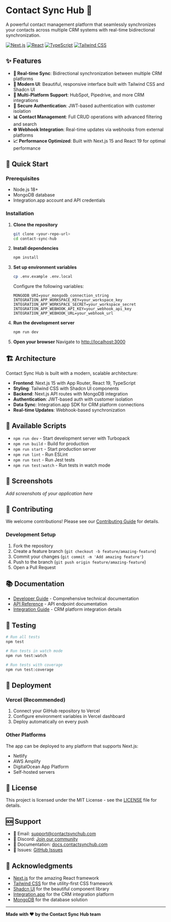 # Contact Sync Hub 🔄

A powerful contact management platform that seamlessly synchronizes your contacts across multiple CRM systems with real-time bidirectional synchronization.

[![Next.js](https://img.shields.io/badge/Next.js-15.4.6-black?style=flat-square&logo=next.js)](https://nextjs.org/)
[![React](https://img.shields.io/badge/React-19.0.0-blue?style=flat-square&logo=react)](https://reactjs.org/)
[![TypeScript](https://img.shields.io/badge/TypeScript-5.9.2-blue?style=flat-square&logo=typescript)](https://www.typescriptlang.org/)
[![Tailwind CSS](https://img.shields.io/badge/Tailwind_CSS-3.4.1-38B2AC?style=flat-square&logo=tailwind-css)](https://tailwindcss.com/)

## ✨ Features

- **🔄 Real-time Sync**: Bidirectional synchronization between multiple CRM platforms
- **📱 Modern UI**: Beautiful, responsive interface built with Tailwind CSS and Shadcn UI
- **🔌 Multi-Platform Support**: HubSpot, Pipedrive, and more CRM integrations
- **🔐 Secure Authentication**: JWT-based authentication with customer isolation
- **📊 Contact Management**: Full CRUD operations with advanced filtering and search
- **🌐 Webhook Integration**: Real-time updates via webhooks from external platforms
- **📈 Performance Optimized**: Built with Next.js 15 and React 19 for optimal performance

## 🚀 Quick Start

### Prerequisites

- Node.js 18+ 
- MongoDB database
- Integration.app account and API credentials

### Installation

1. **Clone the repository**
   ```bash
   git clone <your-repo-url>
   cd contact-sync-hub
   ```

2. **Install dependencies**
   ```bash
   npm install
   ```

3. **Set up environment variables**
   ```bash
   cp .env.example .env.local
   ```
   
   Configure the following variables:
   ```env
   MONGODB_URI=your_mongodb_connection_string
   INTEGRATION_APP_WORKSPACE_KEY=your_workspace_key
   INTEGRATION_APP_WORKSPACE_SECRET=your_workspace_secret
   INTEGRATION_APP_WEBHOOK_API_KEY=your_webhook_api_key
   INTEGRATION_APP_WEBHOOK_URL=your_webhook_url
   ```

4. **Run the development server**
   ```bash
   npm run dev
   ```

5. **Open your browser**
   Navigate to [http://localhost:3000](http://localhost:3000)

## 🏗️ Architecture

Contact Sync Hub is built with a modern, scalable architecture:

- **Frontend**: Next.js 15 with App Router, React 19, TypeScript
- **Styling**: Tailwind CSS with Shadcn UI components
- **Backend**: Next.js API routes with MongoDB integration
- **Authentication**: JWT-based auth with customer isolation
- **Data Sync**: Integration.app SDK for CRM platform connections
- **Real-time Updates**: Webhook-based synchronization

## 🔧 Available Scripts

- `npm run dev` - Start development server with Turbopack
- `npm run build` - Build for production
- `npm run start` - Start production server
- `npm run lint` - Run ESLint
- `npm run test` - Run Jest tests
- `npm run test:watch` - Run tests in watch mode

## 📱 Screenshots

*Add screenshots of your application here*

## 🤝 Contributing

We welcome contributions! Please see our [Contributing Guide](CONTRIBUTING.md) for details.

### Development Setup

1. Fork the repository
2. Create a feature branch (`git checkout -b feature/amazing-feature`)
3. Commit your changes (`git commit -m 'Add amazing feature'`)
4. Push to the branch (`git push origin feature/amazing-feature`)
5. Open a Pull Request

## 📚 Documentation

- [Developer Guide](dev.md) - Comprehensive technical documentation
- [API Reference](docs/api.md) - API endpoint documentation
- [Integration Guide](docs/integrations.md) - CRM platform integration details

## 🧪 Testing

```bash
# Run all tests
npm test

# Run tests in watch mode
npm run test:watch

# Run tests with coverage
npm run test:coverage
```

## 🚀 Deployment

### Vercel (Recommended)

1. Connect your GitHub repository to Vercel
2. Configure environment variables in Vercel dashboard
3. Deploy automatically on every push

### Other Platforms

The app can be deployed to any platform that supports Next.js:
- Netlify
- AWS Amplify
- DigitalOcean App Platform
- Self-hosted servers

## 📄 License

This project is licensed under the MIT License - see the [LICENSE](LICENSE) file for details.

## 🆘 Support

- 📧 Email: support@contactsynchub.com
- 💬 Discord: [Join our community](https://discord.gg/contactsynchub)
- 📖 Documentation: [docs.contactsynchub.com](https://docs.contactsynchub.com)
- 🐛 Issues: [GitHub Issues](https://github.com/your-org/contact-sync-hub/issues)

## 🙏 Acknowledgments

- [Next.js](https://nextjs.org/) for the amazing React framework
- [Tailwind CSS](https://tailwindcss.com/) for the utility-first CSS framework
- [Shadcn UI](https://ui.shadcn.com/) for the beautiful component library
- [Integration.app](https://integration.app/) for the CRM integration platform
- [MongoDB](https://www.mongodb.com/) for the database solution

---

**Made with ❤️ by the Contact Sync Hub team**